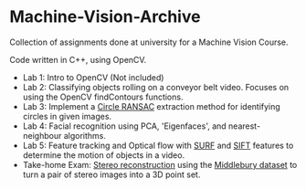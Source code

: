 # Machine-Vision-Archive
Collection of assignments done at university for a Machine Vision Course.

Code written in C++, using OpenCV.

- Lab 1: Intro to OpenCV (Not included)
- Lab 2: Classifying objects rolling on a conveyor belt video. Focuses on using the OpenCV findContours functions.
- Lab 3: Implement a [Circle RANSAC](https://en.wikipedia.org/wiki/Random_sample_consensus) extraction method for identifying circles in given images.
- Lab 4: Facial recognition using PCA, 'Eigenfaces', and nearest-neighbour algorithms.
- Lab 5: Feature tracking and Optical flow with [SURF](https://en.wikipedia.org/wiki/Speeded_up_robust_features) and [SIFT](https://en.wikipedia.org/wiki/Scale-invariant_feature_transform) features to determine the motion of objects in a video.
- Take-home Exam: [Stereo reconstruction](https://en.wikipedia.org/wiki/3D_reconstruction#Binocular_stereo_vision) using the [Middlebury dataset](http://vision.middlebury.edu/stereo/data/) to turn a pair of stereo images into a 3D point set.
